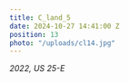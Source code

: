 ```yaml
---
title: C_land_5
date: 2024-10-27 14:41:00 Z
position: 13
photo: "/uploads/cl14.jpg"
---
```


*2022, US 25-E*